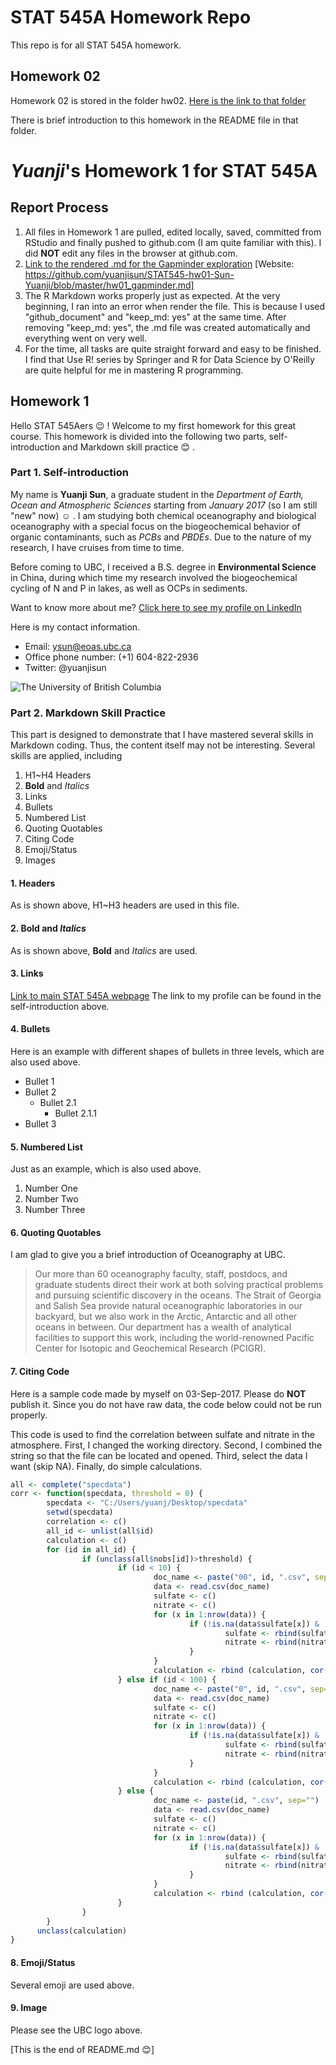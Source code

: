 # STAT 545A Homework Repo
This repo is for all STAT 545A homework.

## Homework 02
Homework 02 is stored in the folder hw02. [Here is the link to that folder](https://github.com/yuanjisun/STAT545-hw-Sun-Yuanji/tree/master/hw02)

There is brief introduction to this homework in the README file in that folder.


# _Yuanji_'s Homework 1 for **STAT 545A**

## Report Process
1. All files in Homework 1 are pulled, edited locally, saved, committed from RStudio and finally pushed to github.com (I am quite familiar with this). I did **NOT** edit any files in the browser at github.com.
2. [Link to the rendered .md for the Gapminder exploration](https://github.com/yuanjisun/STAT545-hw01-Sun-Yuanji/blob/master/hw01_gapminder.md)
[Website: https://github.com/yuanjisun/STAT545-hw01-Sun-Yuanji/blob/master/hw01_gapminder.md]
3. The R Markdown works properly just as expected. At the very beginning, I ran into an error when render the file. This is because I used "github_document" and "keep_md: yes" at the same time. After removing "keep_md: yes", the .md file was created automatically and everything went on very well.
4. For the time, all tasks are quite straight forward and easy to be finished. I find that Use R! series by Springer and R for Data Science by O'Reilly are quite helpful for me in mastering R programming.


## Homework 1
Hello STAT 545Aers :wink: ! Welcome to my first homework for this great course. This homework is divided into the following two parts, self-introduction and Markdown skill practice :blush: .


### Part 1. Self-introduction
My name is **Yuanji Sun**, a graduate student in the _Department of Earth, Ocean and Atmospheric Sciences_ starting from _January 2017_ (so I am still "new" now) :relaxed: . I am studying both chemical oceanography and biological oceanography with a special focus on the biogeochemical behavior of organic contaminants, such as _PCBs_ and _PBDEs_. Due to the nature of my research, I have cruises from time to time.

Before coming to UBC, I received a B.S. degree in **Environmental Science** in China, during which time my research involved the biogeochemical cycling of N and P in lakes, as well as OCPs in sediments.

Want to know more about me? [Click here to see my profile on LinkedIn](https://www.linkedin.com/in/yuanjisun/)

Here is my contact information.

- Email: ysun@eoas.ubc.ca
- Office phone number: (+1) 604-822-2936
- Twitter: @yuanjisun

![The University of British Columbia](https://images.forbes.com/media/lists/companies/university-of-british-columbia_416x416.jpg)


### Part 2. Markdown Skill Practice
This part is designed to demonstrate that I have mastered several skills in Markdown coding. Thus, the content itself may not be interesting. Several skills are applied, including

1. H1~H4 Headers
2. **Bold** and _Italics_
3. Links
4. Bullets
5. Numbered List
6. Quoting Quotables
7. Citing Code
8. Emoji/Status
9. Images

#### 1. Headers
As is shown above, H1~H3 headers are used in this file.

#### 2. **Bold** and _Italics_
As is shown above, **Bold** and _Italics_ are used.

#### 3. Links
[Link to main STAT 545A webpage](http://stat545.com/)
The link to my profile can be found in the self-introduction above.

#### 4. Bullets
Here is an example with different shapes of bullets in three levels, which are also used above.

* Bullet 1
* Bullet 2
	+ Bullet 2.1
		* Bullet 2.1.1
* Bullet 3

#### 5. Numbered List
Just as an example, which is also used above.

1. Number One
2. Number Two
3. Number Three

#### 6. Quoting Quotables
I am glad to give you a brief introduction of Oceanography at UBC.

> Our more than 60 oceanography faculty, staff, postdocs, and graduate students direct their work at both solving practical problems and pursuing scientific discovery in the oceans. The Strait of Georgia and Salish Sea provide natural oceanographic laboratories in our backyard, but we also work in the Arctic, Antarctic and all other oceans in between. Our department has a wealth of analytical facilities to support this work, including the world-renowned Pacific Center for Isotopic and Geochemical Research (PCIGR).

#### 7. Citing Code
Here is a sample code made by myself on 03-Sep-2017. Please do **NOT** publish it. Since you do not have raw data, the code below could not be run properly.

This code is used to find the correlation between sulfate and nitrate in the atmosphere. First, I changed the working directory. Second, I combined the string so that the file can be located and opened. Third, select the data I want (skip NA). Finally, do simple calculations.

```R
all <- complete("specdata")
corr <- function(specdata, threshold = 0) {
        specdata <- "C:/Users/yuanj/Desktop/specdata"
        setwd(specdata)
        correlation <- c()
        all_id <- unlist(all$id)
        calculation <- c()
        for (id in all_id) {
                if (unclass(all$nobs[id])>threshold) {
                        if (id < 10) {
                                doc_name <- paste("00", id, ".csv", sep="")
                                data <- read.csv(doc_name)
                                sulfate <- c()
                                nitrate <- c()
                                for (x in 1:nrow(data)) {
                                        if (!is.na(data$sulfate[x]) & !is.na(data$nitrate[x])) {
                                                sulfate <- rbind(sulfate, unclass(data$sulfate[x]))
                                                nitrate <- rbind(nitrate, unclass(data$nitrate[x]))
                                        }
                                }
                                calculation <- rbind (calculation, cor(unclass(sulfate),unclass(nitrate)))
                        } else if (id < 100) {
                                doc_name <- paste("0", id, ".csv", sep="")
                                data <- read.csv(doc_name)
                                sulfate <- c()
                                nitrate <- c()
                                for (x in 1:nrow(data)) {
                                        if (!is.na(data$sulfate[x]) & !is.na(data$nitrate[x])) {
                                                sulfate <- rbind(sulfate, unclass(data$sulfate[x]))
                                                nitrate <- rbind(nitrate, unclass(data$nitrate[x]))
                                        }
                                }
                                calculation <- rbind (calculation, cor(unclass(sulfate),unclass(nitrate)))
                        } else {
                                doc_name <- paste(id, ".csv", sep="")
                                data <- read.csv(doc_name)
                                sulfate <- c()
                                nitrate <- c()
                                for (x in 1:nrow(data)) {
                                        if (!is.na(data$sulfate[x]) & !is.na(data$nitrate[x])) {
                                                sulfate <- rbind(sulfate, unclass(data$sulfate[x]))
                                                nitrate <- rbind(nitrate, unclass(data$nitrate[x]))
                                        }
                                }
                                calculation <- rbind (calculation, cor(unclass(sulfate),unclass(nitrate)))
                        }
                }
        }
      unclass(calculation)
}
```

#### 8. Emoji/Status
Several emoji are used above.

#### 9. Image
Please see the UBC logo above.

[This is the end of README.md :blush:]
